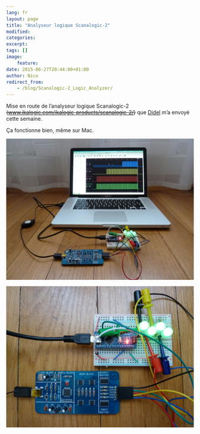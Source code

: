 ```yaml
---
lang: fr
layout: page
title: "Analyseur logique Scanalogic-2"
modified:
categories:
excerpt:
tags: []
image:
    feature:
date: 2015-06-27T20:44:00+01:00
author: Nico
redirect_from:
    - /blog/Scanalogic-2_Logic_Analyzer/
---
```


Mise en route de l’analyseur logique Scanalogic-2 ~~(www.ikalogic.com/ikalogic-products/scanalogic-2/)~~ que [Didel](https://didel.ch/) m’a envoyé cette semaine.

Ça fonctionne bien, même sur Mac.

![](../../files/2015-06-27-Scanalogic-2_Logic_Analyzer/Scanalogic-2_Logic_Analyzer_001.jpg)

![](../../files/2015-06-27-Scanalogic-2_Logic_Analyzer/Scanalogic-2_Logic_Analyzer_002.jpg)
